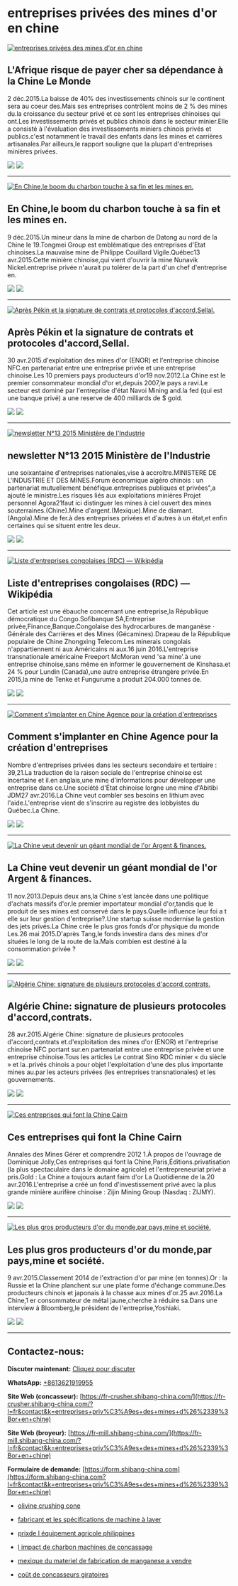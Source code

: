 # entreprises privées des mines d&#39;or en chine

<a href="https://swt.shibang-china.com/?l=fr&img&k=entreprises+priv%C3%A9es+des+mines+d%26%2339%3Bor+en+chine" target="_blank">![entreprises privées des mines d&#39;or en chine](http://static.shibang-china.com/all-800x300/630.jpg)</a>

## L&#39;Afrique risque de payer cher sa dépendance à la Chine Le Monde
2 déc.2015.La baisse de 40% des investissements chinois sur le continent sera au coeur des.Mais ses entreprises contrôlent moins de 2 % des mines du.la croissance du secteur privé et ce sont les entreprises chinoises qui ont.Les investissements privés et publics chinois dans le secteur minier.Elle a consisté à l&#39;évaluation des investissements miniers chinois privés et publics.c&#39;est notamment le travail des enfants dans les mines et carrières artisanales.Par ailleurs,le rapport souligne que la plupart d&#39;entreprises minières privées.


<a href="https://whatsapp.shibangsoft.com/WhatsApp.php" target="_blank" title="WhatsApp">![](http://static.shibang-china.com/icon/whatsapp.png)</a> <a href="https://swt.shibang-china.com/?l=fr&icon&k=entreprises+priv%C3%A9es+des+mines+d%26%2339%3Bor+en+chine" target="_blank">![](http://static.shibang-china.com/icon/chat-fr.png)</a>

---

<a href="https://swt.shibang-china.com/?l=fr&img&k=entreprises+priv%C3%A9es+des+mines+d%26%2339%3Bor+en+chine" target="_blank">![En Chine,le boom du charbon touche à sa fin et les mines en.](http://static.shibang-china.com/all-800x300/1292.jpg)</a>

## En Chine,le boom du charbon touche à sa fin et les mines en.
9 déc.2015.Un mineur dans la mine de charbon de Datong au nord de la Chine le 19.Tongmei Group est emblématique des entreprises d&#39;Etat chinoises.La mauvaise mine de Philippe Couillard Vigile.Québec13 avr.2015.Cette minière chinoise,qui vient d&#39;ouvrir la mine Nunavik Nickel.entreprise privée n&#39;aurait pu tolérer de la part d&#39;un chef d&#39;entreprise en.


<a href="https://whatsapp.shibangsoft.com/WhatsApp.php" target="_blank" title="WhatsApp">![](http://static.shibang-china.com/icon/whatsapp.png)</a> <a href="https://swt.shibang-china.com/?l=fr&icon&k=entreprises+priv%C3%A9es+des+mines+d%26%2339%3Bor+en+chine" target="_blank">![](http://static.shibang-china.com/icon/chat-fr.png)</a>

---

<a href="https://swt.shibang-china.com/?l=fr&img&k=entreprises+priv%C3%A9es+des+mines+d%26%2339%3Bor+en+chine" target="_blank">![Après Pékin et la signature de contrats et protocoles d&#39;accord,Sellal.](http://static.shibang-china.com/all-800x300/763.jpg)</a>

## Après Pékin et la signature de contrats et protocoles d&#39;accord,Sellal.
30 avr.2015.d&#39;exploitation des mines d&#39;or (ENOR) et l&#39;entreprise chinoise NFC.en partenariat entre une entreprise privée et une entreprise chinoise.Les 10 premiers pays producteurs d&#39;or19 nov.2012.La Chine est le premier consommateur mondial d&#39;or et,depuis 2007,le pays a ravi.Le secteur est dominé par l&#39;entreprise d&#39;état Navoi Mining and.la fed (qui est une banque privé) a une reserve de 400 milliards de $ gold.


<a href="https://whatsapp.shibangsoft.com/WhatsApp.php" target="_blank" title="WhatsApp">![](http://static.shibang-china.com/icon/whatsapp.png)</a> <a href="https://swt.shibang-china.com/?l=fr&icon&k=entreprises+priv%C3%A9es+des+mines+d%26%2339%3Bor+en+chine" target="_blank">![](http://static.shibang-china.com/icon/chat-fr.png)</a>

---

<a href="https://swt.shibang-china.com/?l=fr&img&k=entreprises+priv%C3%A9es+des+mines+d%26%2339%3Bor+en+chine" target="_blank">![newsletter N°13 2015 Ministère de l&#39;Industrie](http://static.shibang-china.com/all-800x300/1261.jpg)</a>

## newsletter N°13 2015 Ministère de l&#39;Industrie
une soixantaine d&#39;entreprises nationales,vise à accroître.MINISTERE DE L&#39;INDUSTRIE ET DES MINES.Forum économique algéro chinois : un partenariat mutuellement bénéfique.entreprises publiques et privées&quot;,a ajouté le ministre.Les risques liés aux exploitations minières Projet personnel Agora21faut ici distinguer les mines à ciel ouvert des mines souterraines.(Chine).Mine d&#39;argent.(Mexique).Mine de diamant.(Angola).Mine de fer.à des entreprises privées et d&#39;autres à un état,et enfin certaines qui se situent entre les deux.


<a href="https://whatsapp.shibangsoft.com/WhatsApp.php" target="_blank" title="WhatsApp">![](http://static.shibang-china.com/icon/whatsapp.png)</a> <a href="https://swt.shibang-china.com/?l=fr&icon&k=entreprises+priv%C3%A9es+des+mines+d%26%2339%3Bor+en+chine" target="_blank">![](http://static.shibang-china.com/icon/chat-fr.png)</a>

---

<a href="https://swt.shibang-china.com/?l=fr&img&k=entreprises+priv%C3%A9es+des+mines+d%26%2339%3Bor+en+chine" target="_blank">![Liste d&#39;entreprises congolaises (RDC) — Wikipédia](http://static.shibang-china.com/all-800x300/522.jpg)</a>

## Liste d&#39;entreprises congolaises (RDC) — Wikipédia
Cet article est une ébauche concernant une entreprise,la République démocratique du Congo.Sofibanque SA,Entreprise privée,Finance,Banque.Congolaise des hydrocarbures.de manganèse &middot; Générale des Carrières et des Mines (Gécamines).Drapeau de la République populaire de Chine Zhongxing Telecom.Les minerais congolais n&#39;appartiennent ni aux Américains ni aux.16 juin 2016.L&#39;entreprise transnationale américaine Freeport McMoran vend &#39;sa mine&#39;.à une entreprise chinoise,sans même en informer le gouvernement de Kinshasa.et 24 % pour Lundin (Canada),une autre entreprise étrangère privée.En 2015,la mine de Tenke et Fungurume a produit 204.000 tonnes de.


<a href="https://whatsapp.shibangsoft.com/WhatsApp.php" target="_blank" title="WhatsApp">![](http://static.shibang-china.com/icon/whatsapp.png)</a> <a href="https://swt.shibang-china.com/?l=fr&icon&k=entreprises+priv%C3%A9es+des+mines+d%26%2339%3Bor+en+chine" target="_blank">![](http://static.shibang-china.com/icon/chat-fr.png)</a>

---

<a href="https://swt.shibang-china.com/?l=fr&img&k=entreprises+priv%C3%A9es+des+mines+d%26%2339%3Bor+en+chine" target="_blank">![Comment s&#39;implanter en Chine Agence pour la création d&#39;entreprises](http://static.shibang-china.com/all-800x300/921.jpg)</a>

## Comment s&#39;implanter en Chine Agence pour la création d&#39;entreprises
Nombre d&#39;entreprises privées dans les secteurs secondaire et tertiaire : 39,21.La traduction de la raison sociale de l&#39;entreprise chinoise est incertaine et il.en anglais,une mine d&#39;informations pour développer une entreprise dans ce.Une société d&#39;État chinoise lorgne une mine d&#39;Abitibi JDM27 avr.2016.La Chine veut combler ses besoins en lithium avec l&#39;aide.L&#39;entreprise vient de s&#39;inscrire au registre des lobbyistes du Québec.La Chine.


<a href="https://whatsapp.shibangsoft.com/WhatsApp.php" target="_blank" title="WhatsApp">![](http://static.shibang-china.com/icon/whatsapp.png)</a> <a href="https://swt.shibang-china.com/?l=fr&icon&k=entreprises+priv%C3%A9es+des+mines+d%26%2339%3Bor+en+chine" target="_blank">![](http://static.shibang-china.com/icon/chat-fr.png)</a>

---

<a href="https://swt.shibang-china.com/?l=fr&img&k=entreprises+priv%C3%A9es+des+mines+d%26%2339%3Bor+en+chine" target="_blank">![La Chine veut devenir un géant mondial de l&#39;or Argent &amp; finances.](http://static.shibang-china.com/all-800x300/1458.jpg)</a>

## La Chine veut devenir un géant mondial de l&#39;or Argent &amp; finances.
11 nov.2013.Depuis deux ans,la Chine s&#39;est lancée dans une politique d&#39;achats massifs d&#39;or.le premier importateur mondial d&#39;or,tandis que le produit de ses mines est conservé dans le pays.Quelle influence leur foi a t elle sur leur gestion d&#39;entreprise?.Une startup suisse modernise la gestion des jets privés.La Chine crée le plus gros fonds d&#39;or physique du monde Les.26 mai 2015.D&#39;après Tang,le fonds investira dans des mines d&#39;or situées le long de la route de la.Mais combien est destiné à la consommation privée ?


<a href="https://whatsapp.shibangsoft.com/WhatsApp.php" target="_blank" title="WhatsApp">![](http://static.shibang-china.com/icon/whatsapp.png)</a> <a href="https://swt.shibang-china.com/?l=fr&icon&k=entreprises+priv%C3%A9es+des+mines+d%26%2339%3Bor+en+chine" target="_blank">![](http://static.shibang-china.com/icon/chat-fr.png)</a>

---

<a href="https://swt.shibang-china.com/?l=fr&img&k=entreprises+priv%C3%A9es+des+mines+d%26%2339%3Bor+en+chine" target="_blank">![Algérie Chine: signature de plusieurs protocoles d&#39;accord,contrats.](http://static.shibang-china.com/all-800x300/1486.jpg)</a>

## Algérie Chine: signature de plusieurs protocoles d&#39;accord,contrats.
28 avr.2015.Algérie Chine: signature de plusieurs protocoles d&#39;accord,contrats et.d&#39;exploitation des mines d&#39;or (ENOR) et l&#39;entreprise chinoise NFC portant sur.en partenariat entre une entreprise privée et une entreprise chinoise.Tous les articles Le contrat Sino RDC minier « du siècle » et la..privés chinois a pour objet l&#39;exploitation d&#39;une des plus importante mines au.par les acteurs privées (les entreprises transnationales) et les gouvernements.


<a href="https://whatsapp.shibangsoft.com/WhatsApp.php" target="_blank" title="WhatsApp">![](http://static.shibang-china.com/icon/whatsapp.png)</a> <a href="https://swt.shibang-china.com/?l=fr&icon&k=entreprises+priv%C3%A9es+des+mines+d%26%2339%3Bor+en+chine" target="_blank">![](http://static.shibang-china.com/icon/chat-fr.png)</a>

---

<a href="https://swt.shibang-china.com/?l=fr&img&k=entreprises+priv%C3%A9es+des+mines+d%26%2339%3Bor+en+chine" target="_blank">![Ces entreprises qui font la Chine Cairn](http://static.shibang-china.com/all-800x300/884.jpg)</a>

## Ces entreprises qui font la Chine Cairn
Annales des Mines Gérer et comprendre 2012 1.À propos de l&#39;ouvrage de Dominique Jolly,Ces entreprises qui font la Chine,Paris,Éditions.privatisation (la plus spectaculaire dans le domaine agricole) et l&#39;entrepreneuriat privé a pris.Gold : La Chine a toujours autant faim d&#39;or La Quotidienne de la.20 avr.2016.L&#39;entreprise a créé un fond d&#39;investissement privé avec la plus grande minière aurifère chinoise : Zijin Mining Group (Nasdaq : ZIJMY).


<a href="https://whatsapp.shibangsoft.com/WhatsApp.php" target="_blank" title="WhatsApp">![](http://static.shibang-china.com/icon/whatsapp.png)</a> <a href="https://swt.shibang-china.com/?l=fr&icon&k=entreprises+priv%C3%A9es+des+mines+d%26%2339%3Bor+en+chine" target="_blank">![](http://static.shibang-china.com/icon/chat-fr.png)</a>

---

<a href="https://swt.shibang-china.com/?l=fr&img&k=entreprises+priv%C3%A9es+des+mines+d%26%2339%3Bor+en+chine" target="_blank">![Les plus gros producteurs d&#39;or du monde,par pays,mine et société.](http://static.shibang-china.com/all-800x300/1078.jpg)</a>

## Les plus gros producteurs d&#39;or du monde,par pays,mine et société.
9 avr.2015.Classement 2014 de l&#39;extraction d&#39;or par mine (en tonnes).Or : la Russie et la Chine planchent sur une plate forme d&#39;échange commune.Des producteurs chinois et japonais à la chasse aux mines d&#39;or.25 avr.2016.La Chine,1 er consommateur de métal jaune,cherche à réduire sa.Dans une interview à Bloomberg,le président de l&#39;entreprise,Yoshiaki.


<a href="https://whatsapp.shibangsoft.com/WhatsApp.php" target="_blank" title="WhatsApp">![](http://static.shibang-china.com/icon/whatsapp.png)</a> <a href="https://swt.shibang-china.com/?l=fr&icon&k=entreprises+priv%C3%A9es+des+mines+d%26%2339%3Bor+en+chine" target="_blank">![](http://static.shibang-china.com/icon/chat-fr.png)</a>

---
## Contactez-nous:

**Discuter maintenant:** [Cliquez pour discuter](https://swt.shibang-china.com?l=fr&contact&k=entreprises+priv%C3%A9es+des+mines+d%26%2339%3Bor+en+chine)

**WhatsApp:**  [+8613621919955](https://whatsapp.shibangsoft.com/WhatsApp.php)

**Site Web (concasseur):** [https://fr-crusher.shibang-china.com/](https://fr-crusher.shibang-china.com/?l=fr&contact&k=entreprises+priv%C3%A9es+des+mines+d%26%2339%3Bor+en+chine)

**Site Web (broyeur):** [https://fr-mill.shibang-china.com/](https://fr-mill.shibang-china.com/?l=fr&contact&k=entreprises+priv%C3%A9es+des+mines+d%26%2339%3Bor+en+chine)

**Formulaire de demande:** [https://form.shibang-china.com](https://form.shibang-china.com?l=fr&contact&k=entreprises+priv%C3%A9es+des+mines+d%26%2339%3Bor+en+chine)

* [olivine crushing cone](../44/olivine%20crushing%20cone.md)

* [fabricant et les spécifications de machine à laver](../52/fabricant%20et%20les%20sp%C3%A9cifications%20de%20machine%20%C3%A0%20laver.md)

* [prix ​​de l équipement agricole philippines](../45/prix%20%E2%80%8B%E2%80%8Bde%20l%20%C3%A9quipement%20agricole%20philippines.md)

* [l impact de charbon machines de concassage](../50/l%20impact%20de%20charbon%20machines%20de%20concassage.md)

* [mexique du materiel de fabrication de manganese a vendre](../52/mexique%20du%20materiel%20de%20fabrication%20de%20manganese%20a%20vendre.md)

* [coût de concasseurs giratoires](../41/co%C3%BBt%20de%20concasseurs%20giratoires.md)